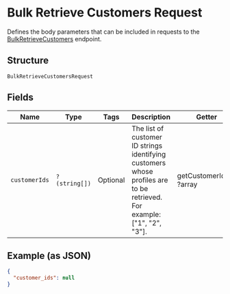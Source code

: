 
# Bulk Retrieve Customers Request

Defines the body parameters that can be included in requests to the
[BulkRetrieveCustomers](../../doc/apis/customers.md#bulk-retrieve-customers) endpoint.

## Structure

`BulkRetrieveCustomersRequest`

## Fields

| Name | Type | Tags | Description | Getter | Setter |
|  --- | --- | --- | --- | --- | --- |
| `customerIds` | `?(string[])` | Optional | The list of customer ID strings identifying customers whose profiles are to be retrieved. For example: ["1", "2", "3"]. | getCustomerIds(): ?array | setCustomerIds(?array customerIds): void |

## Example (as JSON)

```json
{
  "customer_ids": null
}
```

